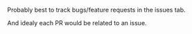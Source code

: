 Probably best to track bugs/feature requests in the issues tab.

And idealy each PR would be related to an issue.
